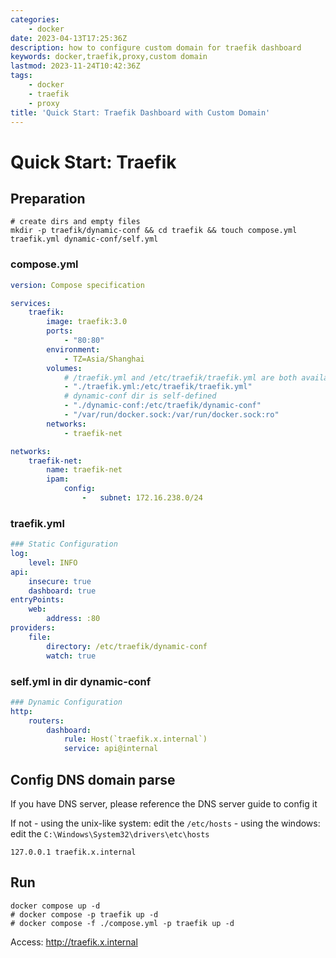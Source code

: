 ```yaml
---
categories:
    - docker
date: 2023-04-13T17:25:36Z
description: how to configure custom domain for traefik dashboard
keywords: docker,traefik,proxy,custom domain
lastmod: 2023-11-24T10:42:36Z
tags:
    - docker
    - traefik
    - proxy
title: 'Quick Start: Traefik Dashboard with Custom Domain'
---
```




# Quick Start: Traefik

## Preparation

```shell
# create dirs and empty files
mkdir -p traefik/dynamic-conf && cd traefik && touch compose.yml traefik.yml dynamic-conf/self.yml
```

### compose.yml

```yaml
version: Compose specification

services:
    traefik:
        image: traefik:3.0
        ports:
            - "80:80"
        environment:
            - TZ=Asia/Shanghai
        volumes:
            # /traefik.yml and /etc/traefik/traefik.yml are both available.
            - "./traefik.yml:/etc/traefik/traefik.yml"
            # dynamic-conf dir is self-defined
            - "./dynamic-conf:/etc/traefik/dynamic-conf"
            - "/var/run/docker.sock:/var/run/docker.sock:ro"
        networks:
            - traefik-net

networks:
    traefik-net:
        name: traefik-net
        ipam:
            config:
                -   subnet: 172.16.238.0/24

```

### traefik.yml

```yaml
### Static Configuration
log:
    level: INFO
api:
    insecure: true
    dashboard: true
entryPoints:
    web:
        address: :80
providers:
    file:
        directory: /etc/traefik/dynamic-conf
        watch: true

```

### self.yml in dir dynamic-conf

```yaml
### Dynamic Configuration
http:
    routers:
        dashboard:
            rule: Host(`traefik.x.internal`)
            service: api@internal

```

## Config DNS domain parse

If you have DNS server, please reference the DNS server guide to config it

If not
    - using the unix-like system: edit the `/etc/hosts`
    - using the windows: edit the `C:\Windows\System32\drivers\etc\hosts`

```hosts
127.0.0.1 traefik.x.internal
```

## Run

```shell
docker compose up -d
# docker compose -p traefik up -d
# docker compose -f ./compose.yml -p traefik up -d
```

Access: <http://traefik.x.internal>
